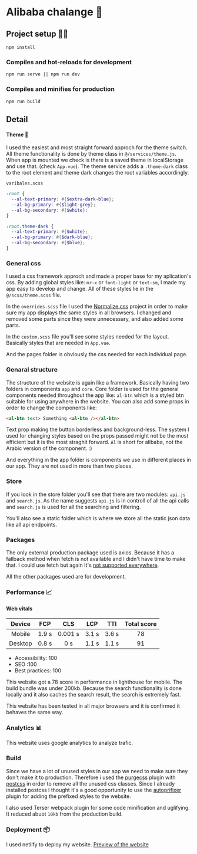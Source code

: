 # Alibaba chalange 🚀

## Project setup 👨‍💻

```
npm install
```

### Compiles and hot-reloads for development

```
npm run serve || npm run dev
```

### Compiles and minifies for production

```
npm run build
```

## Detail

#### Theme 🎨

I used the easiest and most straight forward approch for the theme switch.
All theme functionality is done by theme class in `@/services/theme.js`.
When app is mounted we check is there is a saved theme in localStorage and use that. (check `App.vue`).
The theme service adds a `.theme-dark` class to the root element and theme dark changes the root variables accordingly.

`varibales.scss`

```scss
:root {
  --al-text-primary: #{$extra-dark-blue};
  --al-bg-primary: #{$light-grey};
  --al-bg-secondary: #{$white};
}

:root.theme-dark {
  --al-text-primary: #{$white};
  --al-bg-primary: #{$dark-blue};
  --al-bg-secondary: #{$blue};
}
```

### General css

I used a css framework approch and made a proper base for my aplication's css. By adding global styles like: `mr-x` or `font-light` or `text-sm`, I made my app easy to develop and change. All of these styles lie in the `@/scss/theme.scss` file.

In the `overrides.scss` file I used the [Normalize.css](https://github.com/necolas/normalize.css/) project in order to make sure my app displays the same styles in all browsers. I changed and removed some parts since they were unnecessary, and also added some parts.

In the `custom.scss` file you'll see some styles needed for the layout. Basically styles that are needed in `App.vue`.

And the pages folder is obviously the css needed for each individual page.

### Genaral structure

The structure of the website is again like a framework. Basically having two folders in components `app` and `core`. Core folder is used for the general components needed throughout the app like: `al-btn` which is a styled btn suitable for using anywhere in the website. You can also add some props in order to change the components like:

```html
<al-btn text> Something <al-btn /></al-btn>
```

Text prop making the button borderless and background-less. The system I used for changing styles based on the props passed might not be the most efficient but it is the most straghit forward.
`Al` is short for alibaba, not the Arabic version of the component. :)

And everything in the app folder is components we use in different places in our app. They are not used in more than two places.

### Store

If you look in the store folder you'll see that there are two modules: `api.js` and `search.js`. As the name suggests `api.js` is in controll of all the api calls and `search.js` is used for all the searching and filtering.

You'll also see a static folder which is where we store all the static json data like all api endpoints.

### Packages

The only external production package used is axios. Because it has a fallback method when fetch is not available and I didn't have time to make that. I could use fetch but again It's [not supported everywhere](https://caniuse.com/fetch).

All the other packages used are for development.

### Performance 📈

#### Web vitals

| Device  |  FCP  |   CLS   |  LCP  |  TTI  | Total score |
| :-----: | :---: | :-----: | :---: | :---: | :---------: |
| Mobile  | 1.9 s | 0.001 s | 3.1 s | 3.6 s |     78      |
| Desktop | 0.8 s |   0 s   | 1.1 s | 1.1 s |     91      |

- Accessibility: 100
- SEO :100
- Best practices: 100

This website got a 78 score in performance in lighthouse for mobile. The build bundle was under 200kb.
Because the search functionality is done locally and it also caches the search result, the search is extremely fast.

This website has been tested in all major browsers and it is confirmed it behaves the same way.

### Analytics 📊

This website uses google analytics to analyze trafic.

### Build

Since we have a lot of unused styles in our app we need to make sure they don't make it to production. Therefore i used the [purgecss](https://github.com/FullHuman/purgecss) plugin with [postcss](https://github.com/postcss/postcss) in order to remove all the unused css classes. Since I already installed postcss I thought it's a good opportunity to use the [autoprifixer](https://github.com/postcss/autoprefixer) plugin for adding the prefixed styles to the website.

I also used Terser webpack plugin for some code minification and uglifying. It reduced abuot `10kb` from the production build.

### Deployment 📦

I used netlify to deploy my website. [Preview of the website](https://determined-joliot-ee81d8.netlify.app/)

